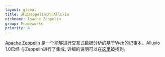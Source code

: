 ```yaml
---
layout: global
title: 通过Zeppelin访问Alluxio
nickname: Apache Zeppelin
group: Frameworks
priority: 4
---
```


[Apache Zeppelin](http://zeppelin.apache.org/) 是一个能够进行交互式数据分析的基于Web的记事本。Alluxio 1.0已经
与Zeppelin进行了集成,
详细的说明可以在[这里](https://zeppelin.apache.org/docs/latest/interpreter/alluxio.html)被找到。
